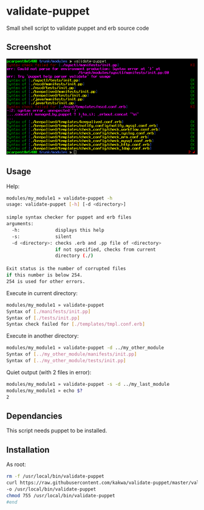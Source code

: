 # validate-puppet
Small shell script to validate puppet and erb source code

## Screenshot ##

<img src="https://raw.githubusercontent.com/kakwa/validate-puppet/master/screen.png"/>

## Usage ##

Help:
```bash
modules/my_module1 » validate-puppet -h
usage: validate-puppet [-h] [-d <directory>]

simple syntax checker for puppet and erb files
arguments:
  -h:             displays this help
  -s:             silent
  -d <directory>: checks .erb and .pp file of <directory>
                  if not specified, checks from current
                  directory (./)

Exit status is the number of corrupted files
if this number is below 254.
254 is used for other errors.
```

Execute in current directory:
```bash
modules/my_module1 » validate-puppet
Syntax of [./manifests/init.pp]                                                   OK
Syntax of [./tests/init.pp]                                                       OK
Syntax check failed for [./templates/tmpl.conf.erb]                               KO
```

Execute in another directory:
```bash
modules/my_module1 » validate-puppet -d ../my_other_module
Syntax of [../my_other_module/manifests/init.pp]                                  OK
Syntax of [../my_other_module/tests/init.pp]                                      OK
```

Quiet output (with 2 files in error):
```bash
modules/my_module1 » validate-puppet -s -d ../my_last_module
modules/my_module1 » echo $?
2
```

## Dependancies ##

This script needs puppet to be installed.

## Installation ##

As root:

```bash
rm -f /usr/local/bin/validate-puppet
curl https://raw.githubusercontent.com/kakwa/validate-puppet/master/validate-puppet \
-o /usr/local/bin/validate-puppet
chmod 755 /usr/local/bin/validate-puppet
#end
```
